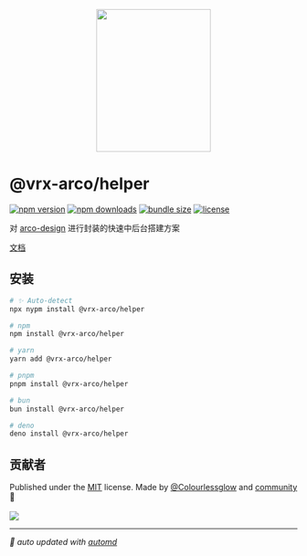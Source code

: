<p align="center">
<img src="https://vrx-arco.github.io/arco-design-pro/favicon.svg" width="200" height="250">
</p>

# @vrx-arco/helper

<!-- automd:badges color="orange" license licenseBranch  bundlephobia packagephobia -->

[![npm version](https://img.shields.io/npm/v/@vrx-arco/helper?color=orange)](https://npmjs.com/package/@vrx-arco/helper)
[![npm downloads](https://img.shields.io/npm/dm/@vrx-arco/helper?color=orange)](https://npm.chart.dev/@vrx-arco/helper)
[![bundle size](https://img.shields.io/bundlephobia/minzip/@vrx-arco/helper?color=orange)](https://bundlephobia.com/package/@vrx-arco/helper)
[![license](https://img.shields.io/github/license/vrx-arco/import-resolver?color=orange)](https://github.com/vrx-arco/import-resolver/blob/true/LICENSE)

<!-- /automd -->

对 [arco-design](https://arco.design/) 进行封装的快速中后台搭建方案

[文档](https://vrx-arco.github.io/arco-design-pro/)

## 安装

<!-- automd:pm-install -->

```sh
# ✨ Auto-detect
npx nypm install @vrx-arco/helper

# npm
npm install @vrx-arco/helper

# yarn
yarn add @vrx-arco/helper

# pnpm
pnpm install @vrx-arco/helper

# bun
bun install @vrx-arco/helper

# deno
deno install @vrx-arco/helper
```

<!-- /automd -->

## 贡献者
<!-- automd:contributors author="Colourlessglow" license="MIT" -->

Published under the [MIT](https://github.com/vrx-arco/import-resolver/blob/main/LICENSE) license.
Made by [@Colourlessglow](https://github.com/Colourlessglow) and [community](https://github.com/vrx-arco/import-resolver/graphs/contributors) 💛
<br><br>
<a href="https://github.com/vrx-arco/import-resolver/graphs/contributors">
<img src="https://contrib.rocks/image?repo=vrx-arco/import-resolver" />
</a>

<!-- /automd -->

<!-- automd:with-automd -->

---

_🤖 auto updated with [automd](https://automd.unjs.io)_

<!-- /automd -->
